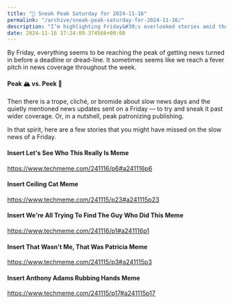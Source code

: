 ```yaml
---
title: "🔮 Sneak Peak Saturday for 2024-11-16"
permalink: "/archive/sneak-peak-saturday-for-2024-11-16/"
description: "I’m highlighting Friday&#39;s overlooked stories amid the week&#39;s news frenzy and memes."
date: 2024-11-16 17:24:09.374566+00:00
---
```


<!-- buttondown-editor-mode: fancy --><p>By Friday, everything seems to be reaching the peak of getting news turned in before a deadline or dread-line. It sometimes seems like we reach a fever pitch in news coverage throughout the week.</p><h4>Peak 🏔️ vs. Peek 👀</h4><p>Then there is a trope, cliché, or bromide about slow news days and the quietly mentioned news updates sent on a Friday — to try and sneak it past wider coverage. Or, in a nutshell, peak patronizing publishing.</p><p>In that spirit, here are a few stories that you might have missed on the slow news of a Friday.</p><h4>Insert Let's See Who This Really Is Meme</h4><p><a target="_blank" rel="noopener noreferrer nofollow" href="https://www.techmeme.com/241116/p6#a241116p6">https://www.techmeme.com/241116/p6#a241116p6</a></p><h4>Insert Ceiling Cat Meme</h4><p><a target="_blank" rel="noopener noreferrer nofollow" href="https://www.techmeme.com/241115/p23#a241115p23">https://www.techmeme.com/241115/p23#a241115p23</a></p><h4>Insert We're All Trying To Find The Guy Who Did This Meme</h4><p><a target="_blank" rel="noopener noreferrer nofollow" href="https://www.techmeme.com/241116/p1#a241116p1">https://www.techmeme.com/241116/p1#a241116p1</a></p><h4>Insert That Wasn't Me, That Was Patricia Meme</h4><p><a target="_blank" rel="noopener noreferrer nofollow" href="https://www.techmeme.com/241115/p3#a241115p3">https://www.techmeme.com/241115/p3#a241115p3</a></p><h4>Insert Anthony Adams Rubbing Hands Meme</h4><p><a target="_blank" rel="noopener noreferrer nofollow" href="https://www.techmeme.com/241115/p17#a241115p17">https://www.techmeme.com/241115/p17#a241115p17</a></p>